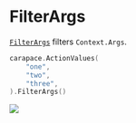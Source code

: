 # FilterArgs

[`FilterArgs`] filters `Context.Args`.

```go
carapace.ActionValues(
	"one",
	"two",
	"three",
).FilterArgs()
```

![](./filterArgs.cast)

[`FilterArgs`]: https://pkg.go.dev/github.com/rsteube/carapace#Action.FilterArgs
